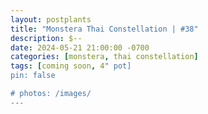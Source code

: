 ```yaml
---
layout: postplants
title: "Monstera Thai Constellation | #38"
description: $--
date: 2024-05-21 21:00:00 -0700
categories: [monstera, thai constellation]
tags: [coming soon, 4" pot]
pin: false

# photos: /images/
---
```

